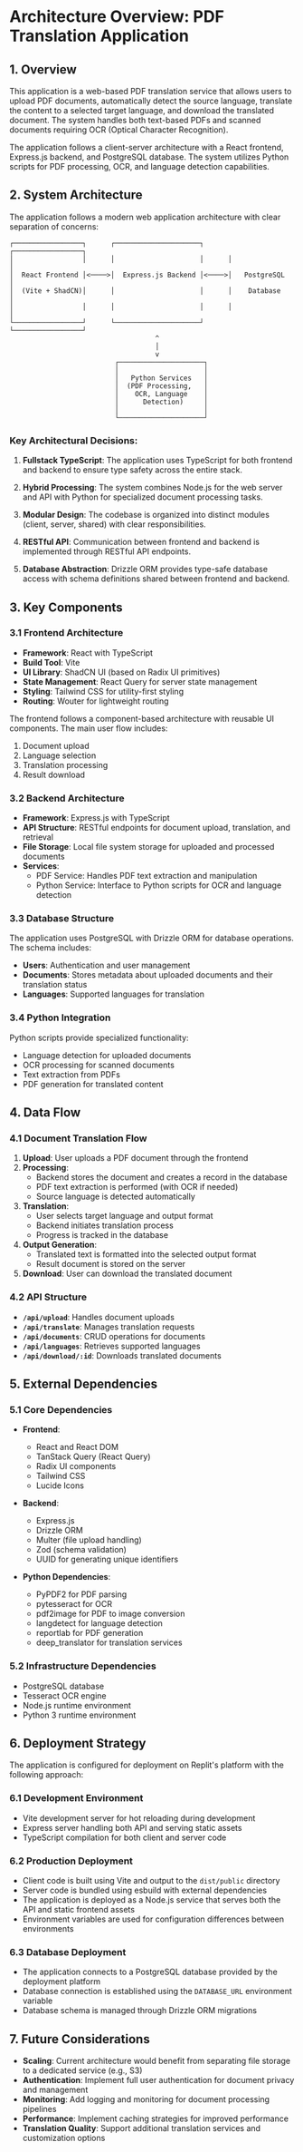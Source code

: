 # Architecture Overview: PDF Translation Application

## 1. Overview

This application is a web-based PDF translation service that allows users to upload PDF documents, automatically detect the source language, translate the content to a selected target language, and download the translated document. The system handles both text-based PDFs and scanned documents requiring OCR (Optical Character Recognition).

The application follows a client-server architecture with a React frontend, Express.js backend, and PostgreSQL database. The system utilizes Python scripts for PDF processing, OCR, and language detection capabilities.

## 2. System Architecture

The application follows a modern web application architecture with clear separation of concerns:

```
┌─────────────────┐      ┌─────────────────────┐      ┌─────────────────┐
│                 │      │                     │      │                 │
│  React Frontend │<────>│  Express.js Backend │<────>│   PostgreSQL    │
│  (Vite + ShadCN)│      │                     │      │    Database     │
│                 │      │                     │      │                 │
└─────────────────┘      └─────────────────────┘      └─────────────────┘
                                    ^
                                    │
                                    v
                          ┌─────────────────────┐
                          │                     │
                          │   Python Services   │
                          │  (PDF Processing,   │
                          │    OCR, Language    │
                          │      Detection)     │
                          │                     │
                          └─────────────────────┘
```

### Key Architectural Decisions:

1. **Fullstack TypeScript**: The application uses TypeScript for both frontend and backend to ensure type safety across the entire stack.

2. **Hybrid Processing**: The system combines Node.js for the web server and API with Python for specialized document processing tasks.

3. **Modular Design**: The codebase is organized into distinct modules (client, server, shared) with clear responsibilities.

4. **RESTful API**: Communication between frontend and backend is implemented through RESTful API endpoints.

5. **Database Abstraction**: Drizzle ORM provides type-safe database access with schema definitions shared between frontend and backend.

## 3. Key Components

### 3.1 Frontend Architecture

- **Framework**: React with TypeScript
- **Build Tool**: Vite
- **UI Library**: ShadCN UI (based on Radix UI primitives)
- **State Management**: React Query for server state management
- **Styling**: Tailwind CSS for utility-first styling
- **Routing**: Wouter for lightweight routing

The frontend follows a component-based architecture with reusable UI components. The main user flow includes:
1. Document upload
2. Language selection 
3. Translation processing
4. Result download

### 3.2 Backend Architecture

- **Framework**: Express.js with TypeScript
- **API Structure**: RESTful endpoints for document upload, translation, and retrieval
- **File Storage**: Local file system storage for uploaded and processed documents
- **Services**:
  - PDF Service: Handles PDF text extraction and manipulation
  - Python Service: Interface to Python scripts for OCR and language detection

### 3.3 Database Structure

The application uses PostgreSQL with Drizzle ORM for database operations. The schema includes:

- **Users**: Authentication and user management
- **Documents**: Stores metadata about uploaded documents and their translation status
- **Languages**: Supported languages for translation

### 3.4 Python Integration

Python scripts provide specialized functionality:
- Language detection for uploaded documents
- OCR processing for scanned documents
- Text extraction from PDFs
- PDF generation for translated content

## 4. Data Flow

### 4.1 Document Translation Flow

1. **Upload**: User uploads a PDF document through the frontend
2. **Processing**:
   - Backend stores the document and creates a record in the database
   - PDF text extraction is performed (with OCR if needed)
   - Source language is detected automatically
3. **Translation**:
   - User selects target language and output format
   - Backend initiates translation process
   - Progress is tracked in the database
4. **Output Generation**:
   - Translated text is formatted into the selected output format
   - Result document is stored on the server
5. **Download**: User can download the translated document

### 4.2 API Structure

- **`/api/upload`**: Handles document uploads
- **`/api/translate`**: Manages translation requests
- **`/api/documents`**: CRUD operations for documents
- **`/api/languages`**: Retrieves supported languages
- **`/api/download/:id`**: Downloads translated documents

## 5. External Dependencies

### 5.1 Core Dependencies

- **Frontend**:
  - React and React DOM
  - TanStack Query (React Query)
  - Radix UI components
  - Tailwind CSS
  - Lucide Icons

- **Backend**:
  - Express.js
  - Drizzle ORM
  - Multer (file upload handling)
  - Zod (schema validation)
  - UUID for generating unique identifiers

- **Python Dependencies**:
  - PyPDF2 for PDF parsing
  - pytesseract for OCR
  - pdf2image for PDF to image conversion
  - langdetect for language detection
  - reportlab for PDF generation
  - deep_translator for translation services

### 5.2 Infrastructure Dependencies

- PostgreSQL database
- Tesseract OCR engine
- Node.js runtime environment
- Python 3 runtime environment

## 6. Deployment Strategy

The application is configured for deployment on Replit's platform with the following approach:

### 6.1 Development Environment

- Vite development server for hot reloading during development
- Express server handling both API and serving static assets
- TypeScript compilation for both client and server code

### 6.2 Production Deployment

- Client code is built using Vite and output to the `dist/public` directory
- Server code is bundled using esbuild with external dependencies
- The application is deployed as a Node.js service that serves both the API and static frontend assets
- Environment variables are used for configuration differences between environments

### 6.3 Database Deployment

- The application connects to a PostgreSQL database provided by the deployment platform
- Database connection is established using the `DATABASE_URL` environment variable
- Database schema is managed through Drizzle ORM migrations

## 7. Future Considerations

- **Scaling**: Current architecture would benefit from separating file storage to a dedicated service (e.g., S3)
- **Authentication**: Implement full user authentication for document privacy and management
- **Monitoring**: Add logging and monitoring for document processing pipelines 
- **Performance**: Implement caching strategies for improved performance
- **Translation Quality**: Support additional translation services and customization options